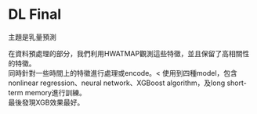 # DL Final

主題是乳量預測<br>

在資料預處理的部分，我們利用HWATMAP觀測這些特徵，並且保留了高相關性的特徵。<BR>
同時針對一些時間上的特徵進行處理或encode。<
使用到四種model，包含nonlinear regression、neural network、XGBoost algorithm，及long short-term memory進行訓練。<br>
最後發現XGB效果最好。

